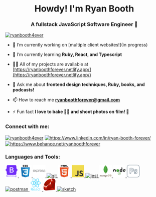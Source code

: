 <h1 align="center">Howdy! I'm Ryan Booth</h1>
<h3 align="center">A fullstack JavaScript Software Engineer 🤠 </h3>

<p align="left"> <a href="https://twitter.com/ryanbooth4ever" target="blank"><img src="https://img.shields.io/twitter/follow/ryanbooth4ever?logo=twitter&style=for-the-badge" alt="ryanbooth4ever" /></a> </p>

- 🔭 I’m currently working on [multiple client websites!](in progress)

- 🌱 I’m currently learning **Ruby, React, and Typescript**

- 👨‍💻 All of my projects are available at [https://ryanboothforever.netlify.app/](https://ryanboothforever.netlify.app/)

- 💬 Ask me about **frontend design techniques, Ruby, books, and podcasts!**

- 📫 How to reach me **ryanboothforever@gmail.com**

- ⚡ Fun fact **I love to bake 🍞🎂 and shoot photos on film! 📸**

<h3 align="left">Connect with me:</h3>
<p align="left">
<a href="https://twitter.com/ryanbooth4ever" target="blank"><img align="center" src="https://i.imgur.com/NHHuLXh.png" alt="ryanbooth4ever" height="30" width="40" /></a>
<a href="https://linkedin.com/in/https://www.linkedin.com/in/ryan-booth-forever/" target="blank"><img align="center" src="https://i.imgur.com/TywmY2K.png" alt="https://www.linkedin.com/in/ryan-booth-forever/" height="30" width="40" /></a>
<a href="https://www.behance.net/https://www.behance.net/ryanboothforever" target="blank"><img align="center" src="https://i.imgur.com/J5euQrm.png" alt="https://www.behance.net/ryanboothforever" height="30" width="40" /></a>
</p>

<h3 align="left">Languages and Tools:</h3>
<p align="left"> <a href="https://getbootstrap.com" target="_blank"> <img src="https://raw.githubusercontent.com/devicons/devicon/master/icons/bootstrap/bootstrap-plain-wordmark.svg" alt="bootstrap" width="40" height="40"/> </a> <a href="https://www.w3schools.com/css/" target="_blank"> <img src="https://raw.githubusercontent.com/devicons/devicon/master/icons/css3/css3-original-wordmark.svg" alt="css3" width="40" height="40"/> </a> <a href="https://expressjs.com" target="_blank"> <img src="https://raw.githubusercontent.com/devicons/devicon/master/icons/express/express-original-wordmark.svg" alt="express" width="40" height="40"/> </a> <a href="https://git-scm.com/" target="_blank"> <img src="https://www.vectorlogo.zone/logos/git-scm/git-scm-icon.svg" alt="git" width="40" height="40"/> </a> <a href="https://www.w3.org/html/" target="_blank"> <img src="https://raw.githubusercontent.com/devicons/devicon/master/icons/html5/html5-original-wordmark.svg" alt="html5" width="40" height="40"/> </a> <a href="https://developer.mozilla.org/en-US/docs/Web/JavaScript" target="_blank"> <img src="https://raw.githubusercontent.com/devicons/devicon/master/icons/javascript/javascript-original.svg" alt="javascript" width="40" height="40"/> </a> <a href="https://jestjs.io" target="_blank"> <img src="https://www.vectorlogo.zone/logos/jestjsio/jestjsio-icon.svg" alt="jest" width="40" height="40"/> </a> <a href="https://www.mongodb.com/" target="_blank"> <img src="https://raw.githubusercontent.com/devicons/devicon/master/icons/mongodb/mongodb-original-wordmark.svg" alt="mongodb" width="40" height="40"/> </a> <a href="https://nodejs.org" target="_blank"> <img src="https://raw.githubusercontent.com/devicons/devicon/master/icons/nodejs/nodejs-original-wordmark.svg" alt="nodejs" width="40" height="40"/> </a> <a href="https://www.photoshop.com/en" target="_blank"> <img src="https://raw.githubusercontent.com/devicons/devicon/master/icons/photoshop/photoshop-line.svg" alt="photoshop" width="40" height="40"/> </a> <a href="https://postman.com" target="_blank"> <img src="https://www.vectorlogo.zone/logos/getpostman/getpostman-icon.svg" alt="postman" width="40" height="40"/> </a> <a href="https://reactjs.org/" target="_blank"> <img src="https://raw.githubusercontent.com/devicons/devicon/master/icons/react/react-original-wordmark.svg" alt="react" width="40" height="40"/> </a> <a href="https://www.ruby-lang.org/en/" target="_blank"> <img src="https://raw.githubusercontent.com/devicons/devicon/master/icons/ruby/ruby-original.svg" alt="ruby" width="40" height="40"/> </a> <a href="https://www.sketch.com/" target="_blank"> <img src="https://www.vectorlogo.zone/logos/sketchapp/sketchapp-icon.svg" alt="sketch" width="40" height="40"/> </a> </p>
